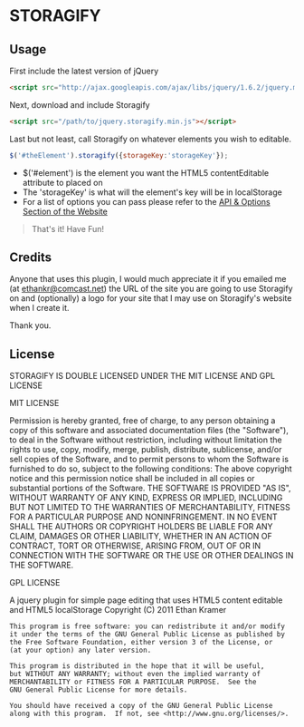 STORAGIFY
=========

Usage
-----

First include the latest version of jQuery  

``` html
<script src="http://ajax.googleapis.com/ajax/libs/jquery/1.6.2/jquery.min.js"></script>
```  

Next, download and include Storagify  

``` html
<script src="/path/to/jquery.storagify.min.js"></script>
```

Last but not least, call Storagify on whatever elements you wish to editable.

``` javascript
$('#theElement').storagify({storageKey:'storageKey'});
```

+	$('#element') is the element you want the HTML5 contentEditable attribute to placed on
+	The 'storageKey' is what will the element's key will be in localStorage
+	For a list of options you can pass please refer to the [API &amp; Options Section of the Website](http://ek.alphaschildren.org/resources/jquery-plugins/storagify)

>That's it! Have Fun!

Credits
-------

Anyone that uses this plugin, I would much appreciate it if you emailed me (at ethankr@comcast.net) the URL of the site you are going to use Storagify on and (optionally) a logo for your site that I may use on Storagify's website when I create it. 

Thank you.

License
-------

STORAGIFY IS DOUBLE LICENSED UNDER THE MIT LICENSE AND GPL LICENSE

MIT LICENSE

Permission is hereby granted, free of charge, to any person obtaining a copy of this software and associated documentation files (the "Software"), to deal in the Software without restriction, including without limitation the rights to use, copy, modify, merge, publish, distribute, sublicense, and/or sell copies of the Software, and to permit persons to whom the Software is furnished to do so, subject to the following conditions:
The above copyright notice and this permission notice shall be included in all copies or substantial portions of the Software.
THE SOFTWARE IS PROVIDED "AS IS", WITHOUT WARRANTY OF ANY KIND, EXPRESS OR IMPLIED, INCLUDING BUT NOT LIMITED TO THE WARRANTIES OF MERCHANTABILITY, FITNESS FOR A PARTICULAR PURPOSE AND NONINFRINGEMENT. IN NO EVENT SHALL THE AUTHORS OR COPYRIGHT HOLDERS BE LIABLE FOR ANY CLAIM, DAMAGES OR OTHER LIABILITY, WHETHER IN AN ACTION OF CONTRACT, TORT OR OTHERWISE, ARISING FROM, OUT OF OR IN CONNECTION WITH THE SOFTWARE OR THE USE OR OTHER DEALINGS IN THE SOFTWARE.

GPL LICENSE

A jquery plugin for simple page editing that uses HTML5 content editable and HTML5 localStorage
	Copyright (C) 2011  Ethan Kramer

	This program is free software: you can redistribute it and/or modify
	it under the terms of the GNU General Public License as published by
	the Free Software Foundation, either version 3 of the License, or
	(at your option) any later version.

	This program is distributed in the hope that it will be useful,
	but WITHOUT ANY WARRANTY; without even the implied warranty of
	MERCHANTABILITY or FITNESS FOR A PARTICULAR PURPOSE.  See the
	GNU General Public License for more details.

	You should have received a copy of the GNU General Public License
	along with this program.  If not, see <http://www.gnu.org/licenses/>.